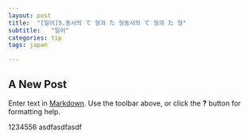 ```yaml
---
layout: post
title:  "[일어]5.동사의 て 형과 た 형동사의 て 형과 た 형"
subtitle:   "일어"
categories: tip
tags: japan

---
```

## A New Post

Enter text in [Markdown](http://daringfireball.net/projects/markdown/). Use the toolbar above, or click the **?** button for formatting help.


1234556
asdfasdfasdf